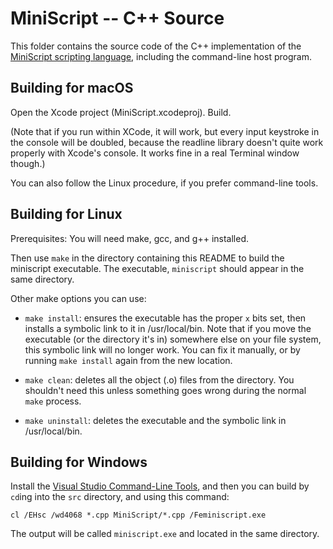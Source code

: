 # MiniScript -- C++ Source

This folder contains the source code of the C++ implementation of the [MiniScript scripting language](http://miniscript.org), including the command-line host program.

## Building for macOS

Open the Xcode project (MiniScript.xcodeproj).  Build.

(Note that if you run within XCode, it will work, but every input keystroke in the console will be doubled, because the readline library doesn't quite work properly with Xcode's console.  It works fine in a real Terminal window though.)

You can also follow the Linux procedure, if you prefer command-line tools.


## Building for Linux

Prerequisites: You will need make, gcc, and g++ installed.

Then use `make` in the directory containing this README to build the miniscript executable.  The executable, `miniscript` should appear in the same directory.

Other make options you can use:

- `make install`: ensures the executable has the proper `x` bits set, then installs a symbolic link to it in /usr/local/bin.  Note that if you move the executable (or the directory it's in) somewhere else on your file system, this symbolic link will no longer work.  You can fix it manually, or by running `make install` again from the new location.

- `make clean`: deletes all the object (.o) files from the directory.  You shouldn't need this unless something goes wrong during the normal `make` process.

- `make uninstall`: deletes the executable and the symbolic link in /usr/local/bin.

## Building for Windows

Install the [Visual Studio Command-Line Tools](https://docs.microsoft.com/en-us/cpp/build/walkthrough-compiling-a-native-cpp-program-on-the-command-line?view=vs-2019), and then you can build by `cd`ing into the `src` directory, and using this command:

`cl /EHsc /wd4068 *.cpp MiniScript/*.cpp /Feminiscript.exe`

The output will be called `miniscript.exe` and located in the same directory.


